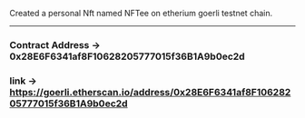 Created a personal Nft named NFTee on etherium goerli testnet chain.

---

### Contract Address -> 0x28E6F6341af8F10628205777015f36B1A9b0ec2d
### link -> https://goerli.etherscan.io/address/0x28E6F6341af8F10628205777015f36B1A9b0ec2d
